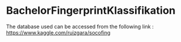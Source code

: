 # BachelorFingerprintKlassifikation
The database used can be accessed from the following link : https://www.kaggle.com/ruizgara/socofing
